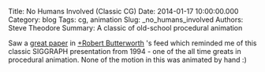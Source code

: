 Title: No Humans Involved (Classic CG)
Date: 2014-01-17 10:00:00.000
Category: blog
Tags: cg, animation
Slug: _no_humans_involved
Authors: Steve Theodore
Summary: A classic of old-school procedural animation

Saw a [great paper](http://www.staff.science.uu.nl/~geijt101/papers/SA2013/) in [+Robert Butterworth](https://plus.google.com/116275833090172173559) 's feed which reminded me of this classic SIGGRAPH presentation from 1994 - one of the all time greats in procedural animation.  None of the motion in this was animated by hand :)   
  


